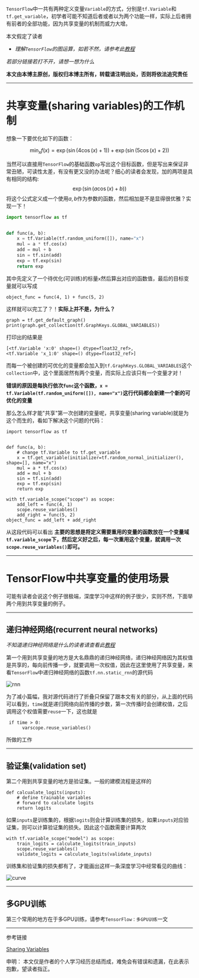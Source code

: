 `TensorFlow`中一共有两种定义变量`Variable`的方式，分别是`tf.Variable`和`tf.get_variable`，初学者可能不知道后者或者以为两个功能一样，实际上后者拥有前者的全部功能，因为共享变量的机制而威力大增。

本文假定了读者
* *理解`TensorFlow`的图运算，如若不然，请参考此[教程](https://www.tensorflow.org/get_started/mnist/beginners)*

*若部分链接若打不开，请想一想为什么*

**本文由本博主原创，版权归本博主所有，转载请注明出处，否则将依法追究责任**

---

# 共享变量(sharing variables)的工作机制
想象一下要优化如下的函数：

$$\min_{x}f(x) = {\exp(\sin(4\cos(x) + 1))} + {\exp(\sin(5\cos(x) + 2))}$$

当然可以直接用`TensorFlow`的基础函数`op`写出这个目标函数，但是写出来保证非常丑陋，可读性太差，有没有更又没的办法呢？细心的读者会发现，加的两项是具有相同的结构:
$$\exp({\sin(a\cos(x) + b)})$$
将这个公式定义成一个使用$a, b$作为参数的函数，然后相加是不是显得很优雅？实现一下！
```Python
import tensorflow as tf


def func(a, b):
    x = tf.Variable(tf.random_uniform([]), name="x")
    mul = a * tf.cos(x)
    add = mul + b
    sin = tf.sin(add)
    exp = tf.exp(sin)
    return exp
```
其中先定义了一个待优化(可训练)的标量`x`然后算出对应的函数值，最后的目标变量就可以写成
```
object_func = func(4, 1) + func(5, 2)
```
这样就可以完工了？！**实际上并不是，为什么？**
```
graph = tf.get_default_graph()
print(graph.get_collection(tf.GraphKeys.GLOBAL_VARIABLES))
```
打印出的结果是
```
[<tf.Variable 'x:0' shape=() dtype=float32_ref>,
<tf.Variable 'x_1:0' shape=() dtype=float32_ref>]
```
而每一个被创建的可优化的变量都会加入到`tf.GraphKeys.GLOBAL_VARIABLES`这个`collection`中，这个里面居然有两个变量，而实际上应该只有一个变量才对！

**错误的原因是每执行依次`func`这个函数，`x = tf.Variable(tf.random_uniform([]), name="x")`这行代码都会新建一个新的可优化的变量**

那么怎么样才能"共享"第一次创建的变量呢，共享变量(sharing variable)就是为这个而生的，看如下解决这个问题的代码：
```
import tensorflow as tf


def func(a, b):
    # change tf.Variable to tf.get_variable
    x = tf.get_variable(initializer=tf.random_normal_initializer(), shape=[], name="x")
    mul = a * tf.cos(x)
    add = mul + b
    sin = tf.sin(add)
    exp = tf.exp(sin)
    return exp

with tf.variable_scope("scope") as scope:
    add_left = func(4, 1)
    scope.reuse_variables()
    add_right = func(5, 2)
object_func = add_left + add_right
```
从这段代码可以看出
**主要的思想是将定义需要重用的变量的函数放在一个变量域`tf.variable_scope`下，然后定义好之后，每一次重用这个变量，就调用一次`scope.reuse_variables()`即可。**

---

# TensorFlow中共享变量的使用场景
可能有读者会说这个例子很极端，深度学习中这样的例子很少，实则不然，下面举两个用到共享变量的例子。

---

## 递归神经网络(recurrent neural networks)

*不知道递归神经网络是什么的读者请查看此[教程](https://colah.github.io/posts/2015-08-Understanding-LSTMs)*

第一个用到共享变量的地方是大名鼎鼎的递归神经网络，递归神经网络因为其权值是共享的，每向前传播一步，就要调用一次权值，因此在这里使用了共享变量，来看`TensorFlow`中递归神经网络的函数`tf.nn.static_rnn`的源代码

![rnn](http://i4.bvimg.com/604224/03d673595581232a.jpg)

为了减小篇幅，我对源代码进行了折叠只保留了跟本文有关的部分，从上面的代码可以看到，`time`就是递归网络向前传播的步数，第一次传播时会创建权值，之后调用这个权值需要`reuse`一下，这也就是
```
 if time > 0:
      varscope.reuse_variables()
```
所做的工作

---

## 验证集(validation set)
第二个用到共享变量的地方是验证集。一般的建模流程是这样的
```
def calcualate_logits(inputs):
    # define trainable variables
    # forward to calculate logits
    return logits
```
如果`inputs`是训练集的，根据`logits`则会计算训练集的损失，如果`inputs`对应验证集，则可以计算验证集的损失。因此这个函数需要计算两次
```
with tf.variable_scope("model") as scope:
    train_logits = calculate_logits(train_inputs)
    scope.reuse_variables()
    validate_logits = calculate_logits(validate_inputs)
```
训练集和验证集的损失都有了，才能画出这样一条深度学习中经常看见的曲线：

![curve](http://i2.bvimg.com/604224/c80843482710d721.jpg)

---

## 多GPU训练
第三个常用的地方在于多GPU训练，请参考`TensorFlow：多GPU训练`一文

---

参考链接

[Sharing Variables](https://www.tensorflow.org/programmers_guide/variable_scope)

申明：
本文仅是作者的个人学习经历总结而成，难免会有错误和遗漏，在此表示抱歉，望读者指正。


